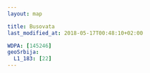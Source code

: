 ```yaml
---
layout: map

title: Busovata
last_modified_at: 2018-05-17T00:48:10+02:00

WDPA: [145246]
geoSrbija:
  L1_183: [22]
---
```

